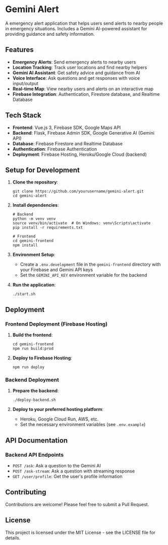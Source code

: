 # Gemini Alert

A emergency alert application that helps users send alerts to nearby people in emergency situations. Includes a Gemini AI-powered assistant for providing guidance and safety information.

## Features

- **Emergency Alerts**: Send emergency alerts to nearby users
- **Location Tracking**: Track user locations and find nearby helpers
- **Gemini AI Assistant**: Get safety advice and guidance from AI
- **Voice Interface**: Ask questions and get responses with voice input/output
- **Real-time Map**: View nearby users and alerts on an interactive map
- **Firebase Integration**: Authentication, Firestore database, and Realtime Database

## Tech Stack

- **Frontend**: Vue.js 3, Firebase SDK, Google Maps API
- **Backend**: Flask, Firebase Admin SDK, Google Generative AI (Gemini API)
- **Database**: Firebase Firestore and Realtime Database
- **Authentication**: Firebase Authentication
- **Deployment**: Firebase Hosting, Heroku/Google Cloud (backend)

## Setup for Development

1. **Clone the repository**:

   ```
   git clone https://github.com/yourusername/gemini-alert.git
   cd gemini-alert
   ```

2. **Install dependencies**:

   ```
   # Backend
   python -m venv venv
   source venv/bin/activate  # On Windows: venv\Scripts\activate
   pip install -r requirements.txt

   # Frontend
   cd gemini-frontend
   npm install
   ```

3. **Environment Setup**:

   - Create a `.env.development` file in the `gemini-frontend` directory with your Firebase and Gemini API keys
   - Set the `GEMINI_API_KEY` environment variable for the backend

4. **Run the application**:
   ```
   ./start.sh
   ```

## Deployment

### Frontend Deployment (Firebase Hosting)

1. **Build the frontend**:

   ```
   cd gemini-frontend
   npm run build:prod
   ```

2. **Deploy to Firebase Hosting**:
   ```
   npm run deploy
   ```

### Backend Deployment

1. **Prepare the backend**:

   ```
   ./deploy-backend.sh
   ```

2. **Deploy to your preferred hosting platform**:
   - Heroku, Google Cloud Run, AWS, etc.
   - Set the necessary environment variables (see `.env.example`)

## API Documentation

### Backend API Endpoints

- `POST /ask`: Ask a question to the Gemini AI
- `POST /ask-stream`: Ask a question with streaming response
- `GET /user/profile`: Get the user's profile information

## Contributing

Contributions are welcome! Please feel free to submit a Pull Request.

## License

This project is licensed under the MIT License - see the LICENSE file for details.

